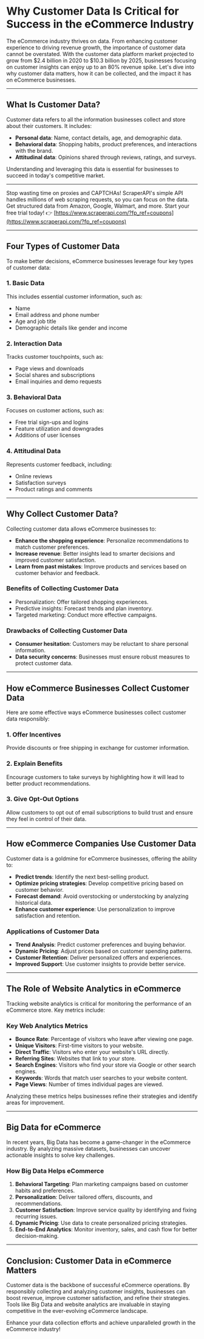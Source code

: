 # Why Customer Data Is Critical for Success in the eCommerce Industry

The eCommerce industry thrives on data. From enhancing customer experience to driving revenue growth, the importance of customer data cannot be overstated. With the customer data platform market projected to grow from $2.4 billion in 2020 to $10.3 billion by 2025, businesses focusing on customer insights can enjoy up to an 80% revenue spike. Let's dive into why customer data matters, how it can be collected, and the impact it has on eCommerce businesses.

---

## What Is Customer Data?

Customer data refers to all the information businesses collect and store about their customers. It includes:

- **Personal data**: Name, contact details, age, and demographic data.
- **Behavioral data**: Shopping habits, product preferences, and interactions with the brand.
- **Attitudinal data**: Opinions shared through reviews, ratings, and surveys.

Understanding and leveraging this data is essential for businesses to succeed in today's competitive market.

---

Stop wasting time on proxies and CAPTCHAs! ScraperAPI's simple API handles millions of web scraping requests, so you can focus on the data. Get structured data from Amazon, Google, Walmart, and more. Start your free trial today! 👉 [https://www.scraperapi.com/?fp_ref=coupons](https://www.scraperapi.com/?fp_ref=coupons)

---

## Four Types of Customer Data

To make better decisions, eCommerce businesses leverage four key types of customer data:

### 1. **Basic Data**
This includes essential customer information, such as:
- Name
- Email address and phone number
- Age and job title
- Demographic details like gender and income

### 2. **Interaction Data**
Tracks customer touchpoints, such as:
- Page views and downloads
- Social shares and subscriptions
- Email inquiries and demo requests

### 3. **Behavioral Data**
Focuses on customer actions, such as:
- Free trial sign-ups and logins
- Feature utilization and downgrades
- Additions of user licenses

### 4. **Attitudinal Data**
Represents customer feedback, including:
- Online reviews
- Satisfaction surveys
- Product ratings and comments

---

## Why Collect Customer Data?

Collecting customer data allows eCommerce businesses to:

- **Enhance the shopping experience**: Personalize recommendations to match customer preferences.
- **Increase revenue**: Better insights lead to smarter decisions and improved customer satisfaction.
- **Learn from past mistakes**: Improve products and services based on customer behavior and feedback.

### Benefits of Collecting Customer Data
- Personalization: Offer tailored shopping experiences.
- Predictive insights: Forecast trends and plan inventory.
- Targeted marketing: Conduct more effective campaigns.

### Drawbacks of Collecting Customer Data
- **Consumer hesitation**: Customers may be reluctant to share personal information.
- **Data security concerns**: Businesses must ensure robust measures to protect customer data.

---

## How eCommerce Businesses Collect Customer Data

Here are some effective ways eCommerce businesses collect customer data responsibly:

### 1. **Offer Incentives**
Provide discounts or free shipping in exchange for customer information.

### 2. **Explain Benefits**
Encourage customers to take surveys by highlighting how it will lead to better product recommendations.

### 3. **Give Opt-Out Options**
Allow customers to opt out of email subscriptions to build trust and ensure they feel in control of their data.

---

## How eCommerce Companies Use Customer Data

Customer data is a goldmine for eCommerce businesses, offering the ability to:

- **Predict trends**: Identify the next best-selling product.
- **Optimize pricing strategies**: Develop competitive pricing based on customer behavior.
- **Forecast demand**: Avoid overstocking or understocking by analyzing historical data.
- **Enhance customer experience**: Use personalization to improve satisfaction and retention.

### Applications of Customer Data
- **Trend Analysis**: Predict customer preferences and buying behavior.
- **Dynamic Pricing**: Adjust prices based on customer spending patterns.
- **Customer Retention**: Deliver personalized offers and experiences.
- **Improved Support**: Use customer insights to provide better service.

---

## The Role of Website Analytics in eCommerce

Tracking website analytics is critical for monitoring the performance of an eCommerce store. Key metrics include:

### Key Web Analytics Metrics
- **Bounce Rate**: Percentage of visitors who leave after viewing one page.
- **Unique Visitors**: First-time visitors to your website.
- **Direct Traffic**: Visitors who enter your website's URL directly.
- **Referring Sites**: Websites that link to your store.
- **Search Engines**: Visitors who find your store via Google or other search engines.
- **Keywords**: Words that match user searches to your website content.
- **Page Views**: Number of times individual pages are viewed.

Analyzing these metrics helps businesses refine their strategies and identify areas for improvement.

---

## Big Data for eCommerce

In recent years, Big Data has become a game-changer in the eCommerce industry. By analyzing massive datasets, businesses can uncover actionable insights to solve key challenges.

### How Big Data Helps eCommerce
1. **Behavioral Targeting**: Plan marketing campaigns based on customer habits and preferences.
2. **Personalization**: Deliver tailored offers, discounts, and recommendations.
3. **Customer Satisfaction**: Improve service quality by identifying and fixing recurring issues.
4. **Dynamic Pricing**: Use data to create personalized pricing strategies.
5. **End-to-End Analytics**: Monitor inventory, sales, and cash flow for better decision-making.

---

## Conclusion: Customer Data in eCommerce Matters

Customer data is the backbone of successful eCommerce operations. By responsibly collecting and analyzing customer insights, businesses can boost revenue, improve customer satisfaction, and refine their strategies. Tools like Big Data and website analytics are invaluable in staying competitive in the ever-evolving eCommerce landscape.

Enhance your data collection efforts and achieve unparalleled growth in the eCommerce industry!
